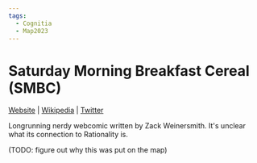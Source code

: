 ```yaml
---
tags:
  - Cognitia
  - Map2023
---
```

# Saturday Morning Breakfast Cereal (SMBC)

[Website](https://www.smbc-comics.com/) | [Wikipedia](https://en.wikipedia.org/wiki/Saturday_Morning_Breakfast_Cereal) |  [Twitter](https://twitter.com/smbccomics)

Longrunning nerdy webcomic written by Zack Weinersmith. It's unclear what its connection to Rationality is.

(TODO: figure out why this was put on the map)